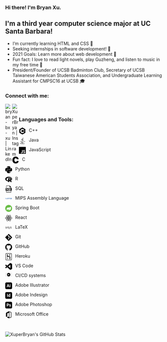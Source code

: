 ### Hi there! I'm Bryan Xu.

## I'm a third year computer science major at UC Santa Barbara!

- I’m currently learning HTML and CSS 📖
- Seeking internships in software development! 🌱
- 2021 Goals: Learn more about web development 💪
- Fun fact: I love to read light novels, play Guzheng, and listen to music in my free time 🎵
- President/Founder of UCSB Badminton Club, Secretary of UCSB Taiwanese American Students Association, and Undergraduate Learning Assistant for CMPSC16 at UCSB 🎓

### Connect with me:

 <!---  [<img align="left" alt="bryanxu.com" width="22px" src="https://raw.githubusercontent.com/iconic/open-iconic/master/svg/globe.svg" />][website]--->
[<img align="left" alt="bryan-bx-xu | LinkedIn" width="22px" src="https://cdn.jsdelivr.net/npm/simple-icons@v3/icons/linkedin.svg" />][linkedin]
[<img align="left" alt="XuperBryan | Instagram" width="22px" src="https://cdn.jsdelivr.net/npm/simple-icons@v3/icons/instagram.svg" />][instagram]

<br />

### Languages and Tools:
<img src="cplusplus.svg"
     alt="C++ icon"
     width="22px"
     style="float: left; margin-right: 10px;" />
C++ <br />

<img src="java.svg"
     alt="Java icon"
     width="22px"
     style="float: left; margin-right: 10px;" />
Java <br />

<img src="javascript.svg"
     alt="JavaScript icon"
     width="22px"
     style="float: left; margin-right: 10px;" />
JavaScript <br />

<img src="c.svg"
     alt="C icon"
     width="22px"
     style="float: left; margin-right: 10px;" />
C <br />

<img src="python.svg"
     alt="Python icon"
     width="22px"
     style="float: left; margin-right: 10px;" />
Python <br />

<img src="r.svg"
     alt="R icon"
     width="22px"
     style="float: left; margin-right: 10px;" />
R <br />

<img src="sql.svg"
     alt="SQL icon"
     width="22px"
     style="float: left; margin-right: 10px;" />
SQL <br />

<img src="mips.svg"
     alt="MIPS icon"
     width="22px"
     style="float: left; margin-right: 10px;" />
MIPS Assembly Language <br />

<img src="springboot.png"
     alt="SQL icon"
     width="22px"
     style="float: left; margin-right: 10px;" />
Spring Boot <br />

<img src="react.svg"
     alt="React icon"
     width="22px"
     style="float: left; margin-right: 10px;" />
React <br />

<img src="latex.svg"
     alt="LaTeX icon"
     width="22px"
     style="float: left; margin-right: 10px;" />
LaTeX <br />

<img src="git.svg"
     alt="Git icon"
     width="22px"
     style="float: left; margin-right: 10px;" />
Git <br />

<img src="github.svg"
     alt="GitHub icon"
     width="22px"
     style="float: left; margin-right: 10px;" />
GitHub <br />

<img src="heroku.svg"
     alt="Heroku icon"
     width="22px"
     style="float: left; margin-right: 10px;" />
Heroku <br />

<img src="visualstudiocode.svg"
     alt="VS Code icon"
     width="22px"
     style="float: left; margin-right: 10px;" />
VS Code <br />

<img src="cicd.png"
     alt="CI/CD icon"
     width="22px"
     style="float: left; margin-right: 10px;" />
CI/CD systems <br />

<img src="adobeillustrator.svg"
     alt="Adobe Illustrator icon"
     width="22px"
     style="float: left; margin-right: 10px;" />
Adobe Illustrator <br />

<img src="adobeindesign.svg"
     alt="Adobe Indesign icon"
     width="22px"
     style="float: left; margin-right: 10px;" />
Adobe Indesign <br />

<img src="adobephotoshop.svg"
     alt="Adobe Photoshop icon"
     width="22px"
     style="float: left; margin-right: 10px;" />
Adobe Photoshop <br />

<img src="microsoftoffice.svg"
     alt="Microsoft Office icon"
     width="22px"
     style="float: left; margin-right: 10px;" />
Microsoft Office <br />


<br />
<br />


  <img align="left" alt="XuperBryan's GitHub Stats" src="https://github-readme-stats.codestackr.vercel.app/api?username=XuperBryan&show_icons=true&hide_border=true&hide=stars&count_private=true&theme=tokyonight&include_all_commits=true" />


[website]: https://codeSTACKr.com
[instagram]: https://instagram.com/XuperBryan
[linkedin]: https://linkedin.com/in/bryan-bx-xu
